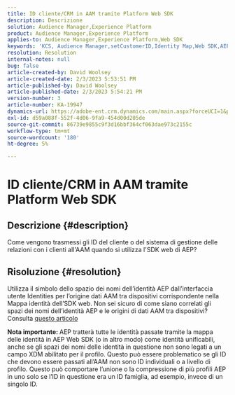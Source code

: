 ```yaml
---
title: ID cliente/CRM in AAM tramite Platform Web SDK
description: Descrizione
solution: Audience Manager,Experience Platform
product: Audience Manager,Experience Platform
applies-to: Audience Manager,Experience Platform,Web SDK
keywords: 'KCS, Audience Manager,setCustomerID,Identity Map,Web SDK,AEP,ID CRM'
resolution: Resolution
internal-notes: null
bug: false
article-created-by: David Woolsey
article-created-date: 2/3/2023 5:53:51 PM
article-published-by: David Woolsey
article-published-date: 2/3/2023 5:54:21 PM
version-number: 3
article-number: KA-19947
dynamics-url: https://adobe-ent.crm.dynamics.com/main.aspx?forceUCI=1&pagetype=entityrecord&etn=knowledgearticle&id=3cd8ddb5-eba3-ed11-aad1-6045bd0065f9
exl-id: d59a088f-552f-4d06-9fa9-454d00d205de
source-git-commit: 86739e9855c9f3d16bbf364cf063dae973c2155c
workflow-type: tm+mt
source-wordcount: '180'
ht-degree: 5%

---
```


# ID cliente/CRM in AAM tramite Platform Web SDK

## Descrizione {#description}


Come vengono trasmessi gli ID del cliente o del sistema di gestione delle relazioni con i clienti all&#39;AAM quando si utilizza l&#39;SDK web di AEP?


## Risoluzione {#resolution}


Utilizza il simbolo dello spazio dei nomi dell’identità AEP dall’interfaccia utente Identities per l’origine dati AAM tra dispositivi corrispondente nella Mappa identità dell’SDK web. Non sei sicuro di come siano correlati gli spazi dei nomi dell’identità AEP e le origini di dati AAM tra dispositivi? Consulta [questo articolo](https://experienceleague.adobe.com/docs/experience-cloud-kcs/kbarticles/KA-21305.html?lang=it)

<b>Nota importante: </b>AEP tratterà tutte le identità passate tramite la mappa delle identità in AEP Web SDK (o in altro modo) come identità unificabili, anche se gli spazi dei nomi delle identità in questione non sono legati a un campo XDM abilitato per il profilo. Questo può essere problematico se gli ID che devono essere passati all’AAM non sono ID individuali o a livello di profilo. Questo può comportare l’unione o la compressione di più profili AEP in uno solo se l’ID in questione era un ID famiglia, ad esempio, invece di un singolo ID.
